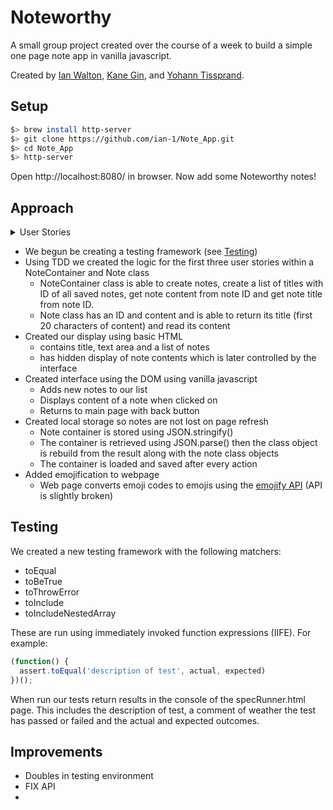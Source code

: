 # Noteworthy

A small group project created over the course of a week to build a simple one page note app in vanilla javascript.

Created by [Ian Walton](https://github.com/ian-1), [Kane Gin](https://github.com/KaneG9), and [Yohann Tissprand](https://github.com/YohannTisserand). 

## Setup

```sh
$> brew install http-server
$> git clone https://github.com/ian-1/Note_App.git
$> cd Note_App
$> http-server
```

Open http://localhost:8080/ in browser. Now add some Noteworthy notes!

## Approach

<details>
<summary>User Stories</summary>

As a programmer <br>
So I can find the one I want <br>
I can see a list of my notes, where each note is abbreviated to the first 20 characters

As a programmer <br>
So I can record something I need to remember<br>
I can create a new note

As a programmer<br>
So I can see all the information in the note<br>
I can see the full text of an individual note on its own page

As a programmer<br>
So I can record notes with fun little pictures<br>
I can use shortcodes like `:fire:` that get converted into emojis like 🔥

As a programmer<br>
So I can remember what I took down<br>
I can refresh the page and still see my notes

</details>  

* We begun be creating a testing framework (see [Testing](#Testing))
* Using TDD we created the logic for the first three user stories within a NoteContainer and Note class
  * NoteContainer class is able to create notes, create a list of titles with ID of all saved notes, get note content from note ID and get note title from note ID.
  * Note class has an ID and content and is able to return its title (first 20 characters of content) and read its content
* Created our display using basic HTML
  * contains title, text area and a list of notes
  * has hidden display of note contents which is later controlled by the interface
* Created interface using the DOM using vanilla javascript
  * Adds new notes to our list
  * Displays content of a note when clicked on
  * Returns to main page with back button
* Created local storage so notes are not lost on page refresh
  * Note container is stored using JSON.stringify()
  * The container is retrieved using JSON.parse() then the class object is rebuild from the result along with the note class objects
  * The container is loaded and saved after every action
* Added emojification to webpage
  * Web page converts emoji codes to emojis using the [emojify API](https://makers-emojify.herokuapp.com/) (API is slightly broken)
## Testing

We created a new testing framework with the following matchers:

* toEqual
* toBeTrue
* toThrowError
* toInclude
* toIncludeNestedArray

These are run using immediately invoked function expressions (IIFE). For example:

```javascript
(function() {
  assert.toEqual('description of test', actual, expected)
})();
```

When run our tests return results in the console of the specRunner.html page. This includes the description of test, a comment of weather the test has passed or failed and the actual and expected outcomes.

## Improvements

* Doubles in testing environment
* FIX API
* 



